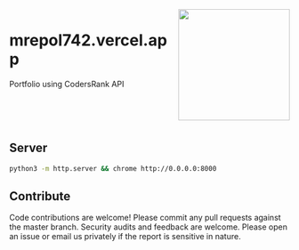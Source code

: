 <img src="https://media2.giphy.com/media/2ikwIgNrmPZICNmRyX/200w.gif?cid=6c09b952zcomyf1rulliuonn48087xefmpnyc9nxkrp8uyor&ep=v1_gifs_search&rid=200w.gif&ct=g" align="right" width="200px"/>

# mrepol742.vercel.app
Portfolio using CodersRank API

<br><br><br>

## Server
```bash
python3 -m http.server && chrome http://0.0.0.0:8000
```

## Contribute
Code contributions are welcome! Please commit any pull requests against the master branch. Security audits and feedback are welcome. Please open an issue or email us privately if the report is sensitive in nature.
<br clear="left"/>
